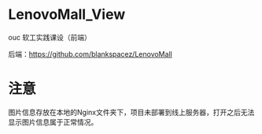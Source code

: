 # LenovoMall_View
ouc 软工实践课设（前端）

后端：<https://github.com/blankspacez/LenovoMall>

# 注意
图片信息存放在本地的Nginx文件夹下，项目未部署到线上服务器，打开之后无法显示图片信息属于正常情况。

